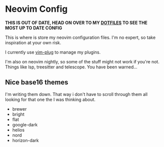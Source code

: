 # Neovim Config

**THIS IS OUT OF DATE, HEAD ON OVER TO MY [DOTFILES](https://github.com/anders-14/dotfiles) TO SEE THE MOST UP TO DATE CONFIG**

This is where is store my neovim configuration files. I'm no expert,
so take inspiration at your own risk.

I currently use [vim-plug](https://github.com/junegunn/vim-plug) to manage my plugins.

I'm also on neovim nightly, so some of the stuff might not work if you're not. Things like
lsp, treesitter and telescope. You have been warned...

## Nice base16 themes

I'm writing them down. That way i don't have to scroll through them all looking for that one
the I was thinking about.

- brewer
- bright
- flat
- google-dark
- helios
- nord
- horizon-dark

